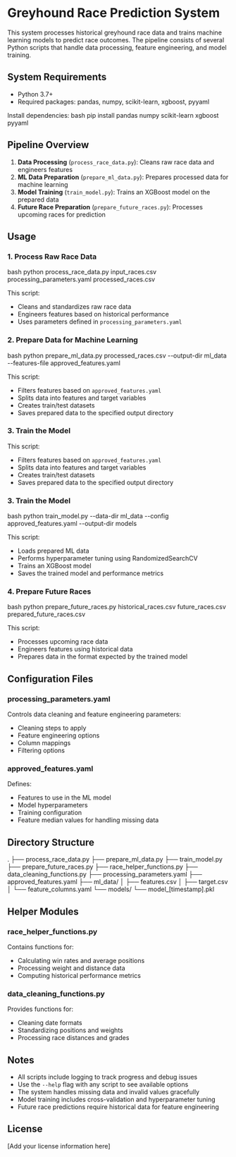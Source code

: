 # Greyhound Race Prediction System

This system processes historical greyhound race data and trains machine learning models to predict race outcomes. The pipeline consists of several Python scripts that handle data processing, feature engineering, and model training.

## System Requirements

- Python 3.7+
- Required packages: pandas, numpy, scikit-learn, xgboost, pyyaml

Install dependencies:
bash
pip install pandas numpy scikit-learn xgboost pyyaml

## Pipeline Overview

1. **Data Processing** (`process_race_data.py`): Cleans raw race data and engineers features
2. **ML Data Preparation** (`prepare_ml_data.py`): Prepares processed data for machine learning
3. **Model Training** (`train_model.py`): Trains an XGBoost model on the prepared data
4. **Future Race Preparation** (`prepare_future_races.py`): Processes upcoming races for prediction

## Usage

### 1. Process Raw Race Data

bash
python process_race_data.py input_races.csv processing_parameters.yaml processed_races.csv

This script:
- Cleans and standardizes raw race data
- Engineers features based on historical performance
- Uses parameters defined in `processing_parameters.yaml`

### 2. Prepare Data for Machine Learning

bash
python prepare_ml_data.py processed_races.csv --output-dir ml_data --features-file approved_features.yaml


This script:
- Filters features based on `approved_features.yaml`
- Splits data into features and target variables
- Creates train/test datasets
- Saves prepared data to the specified output directory

### 3. Train the Model


This script:
- Filters features based on `approved_features.yaml`
- Splits data into features and target variables
- Creates train/test datasets
- Saves prepared data to the specified output directory

### 3. Train the Model
bash
python train_model.py --data-dir ml_data --config approved_features.yaml --output-dir models

This script:
- Loads prepared ML data
- Performs hyperparameter tuning using RandomizedSearchCV
- Trains an XGBoost model
- Saves the trained model and performance metrics

### 4. Prepare Future Races

bash
python prepare_future_races.py historical_races.csv future_races.csv prepared_future_races.csv


This script:
- Processes upcoming race data
- Engineers features using historical data
- Prepares data in the format expected by the trained model

## Configuration Files

### processing_parameters.yaml
Controls data cleaning and feature engineering parameters:
- Cleaning steps to apply
- Feature engineering options
- Column mappings
- Filtering options

### approved_features.yaml
Defines:
- Features to use in the ML model
- Model hyperparameters
- Training configuration
- Feature median values for handling missing data

## Directory Structure

.
├── process_race_data.py
├── prepare_ml_data.py
├── train_model.py
├── prepare_future_races.py
├── race_helper_functions.py
├── data_cleaning_functions.py
├── processing_parameters.yaml
├── approved_features.yaml
├── ml_data/
│ ├── features.csv
│ ├── target.csv
│ └── feature_columns.yaml
└── models/
└── model_[timestamp].pkl

## Helper Modules

### race_helper_functions.py
Contains functions for:
- Calculating win rates and average positions
- Processing weight and distance data
- Computing historical performance metrics

### data_cleaning_functions.py
Provides functions for:
- Cleaning date formats
- Standardizing positions and weights
- Processing race distances and grades

## Notes

- All scripts include logging to track progress and debug issues
- Use the `--help` flag with any script to see available options
- The system handles missing data and invalid values gracefully
- Model training includes cross-validation and hyperparameter tuning
- Future race predictions require historical data for feature engineering

## License

[Add your license information here]